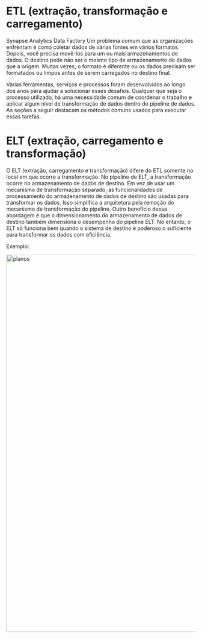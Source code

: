 # ETL (extração, transformação e carregamento)
Synapse Analytics
Data Factory
Um problema comum que as organizações enfrentam é como coletar dados de várias fontes em vários formatos. Depois, você precisa movê-los para um ou mais armazenamentos de dados. O destino pode não ser o mesmo tipo de armazenamento de dados que a origem. Muitas vezes, o formato é diferente ou os dados precisam ser formatados ou limpos antes de serem carregados no destino final.

Várias ferramentas, serviços e processos foram desenvolvidos ao longo dos anos para ajudar a solucionar esses desafios. Qualquer que seja o processo utilizado, há uma necessidade comum de coordenar o trabalho e aplicar algum nível de transformação de dados dentro do pipeline de dados. As seções a seguir destacam os métodos comuns usados para executar essas tarefas.

# ELT (extração, carregamento e transformação)
O ELT (extração, carregamento e transformação) difere do ETL somente no local em que ocorre a transformação. No pipeline de ELT, a transformação ocorre no armazenamento de dados de destino. Em vez de usar um mecanismo de transformação separado, as funcionalidades de processamento do armazenamento de dados de destino são usadas para transformar os dados. Isso simplifica a arquitetura pela remoção do mecanismo de transformação do pipeline. Outro benefício dessa abordagem é que o dimensionamento do armazenamento de dados de destino também dimensiona o desempenho do pipeline ELT. No entanto, o ELT só funciona bem quando o sistema de destino é poderoso o suficiente para transformar os dados com eficiência.


Exemplo: </p>
</p>
<img src="https://user-images.githubusercontent.com/91704169/234309355-0c4dbbce-85c6-4629-bfba-847ca6851793.png" width="1000px" align="centter" alt="planos">
